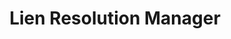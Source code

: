 ﻿---
name: Lili Cortez
title: Lien Resolution Manager
email: lili@thetexaslawdog.com
title2: 
mda: FALSE
---

